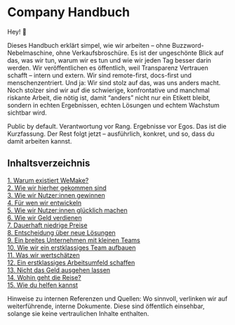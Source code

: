 # Company Handbuch

Hey! 👋

Dieses Handbuch erklärt simpel, wie wir arbeiten – ohne Buzzword-Nebelmaschine, ohne Verkaufsbroschüre. Es ist der ungeschönte Blick auf das, was wir tun, warum wir es tun und wie wir jeden Tag besser darin werden. Wir veröffentlichen es öffentlich, weil Transparenz Vertrauen schafft – intern und extern. Wir sind remote-first, docs-first und menschenzentriert. Und ja: Wir sind stolz auf das, was uns anders macht. Noch stolzer sind wir auf die schwierige, konfrontative und manchmal riskante Arbeit, die nötig ist, damit “anders” nicht nur ein Etikett bleibt, sondern in echten Ergebnissen, echten Lösungen und echtem Wachstum sichtbar wird.

Public by default. Verantwortung vor Rang. Ergebnisse vor Egos. Das ist die Kurzfassung. Der Rest folgt jetzt – ausführlich, konkret, und so, dass du damit arbeiten kannst.

## Inhaltsverzeichnis

[1. Warum existiert WeMake?](/handbuch/1.md)  
[2. Wie wir hierher gekommen sind](/handbuch/2.md)  
[3. Wie wir Nutzer:innen gewinnen](/handbuch/3.md)  
[4. Für wen wir entwickeln](/handbuch/4.md)  
[5. Wie wir Nutzer:innen glücklich machen](/handbuch/5.md)  
[6. Wie wir Geld verdienen](/handbuch/6.md)  
[7. Dauerhaft niedrige Preise](/handbuch/7.md)  
[8. Entscheidung über neue Lösungen](/handbuch/8.md)  
[9. Ein breites Unternehmen mit kleinen Teams](/handbuch/9.md)  
[10. Wie wir ein erstklassiges Team aufbauen](/handbuch/10.md)  
[11. Was wir wertschätzen](/handbuch/11.md)  
[12. Ein erstklassiges Arbeitsumfeld schaffen](/handbuch/12.md)  
[13. Nicht das Geld ausgehen lassen](/handbuch/13.md)  
[14. Wohin geht die Reise?](/handbuch/14.md)  
[15. Wie du helfen kannst](/handbuch/15.md)

Hinweise zu internen Referenzen und Quellen: Wo sinnvoll, verlinken wir auf weiterführende, interne Dokumente. Diese sind öffentlich einsehbar, solange sie keine vertraulichen Inhalte enthalten.
